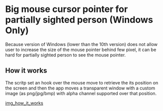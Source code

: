 # Big mouse cursor pointer for partially sighted person (Windows Only)

Because version of Windows (lower than the 10th version) does not allow user to increase the size of the mouse pointer behind few pixel, it can be hard for partially sighted person to see the mouse pointer.

## How it works

The scritp set an hook over the mouse move to retrieve the its position on the screen and then the app moves a transparent window with a custom image (as png/jpg/bmp) with alpha channel supported over that position.

[img_how_it_works](!/Assets/how_it_works.png)

